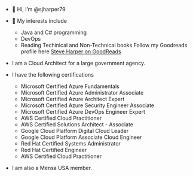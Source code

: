 - 👋 Hi, I’m @sjharper79
- 👀 My interests include
  - Java and C# programming
  - DevOps
  - Reading Techinical and Non-Technical books
    Follow my Goodreads profile here [Steve Harper on GoodReads](https://www.goodreads.com/user/show/50085113-stephen-harper)
  
- I am a Cloud Architect for a large government agency.

- I have the following certifications
  - Microsoft Certified Azure Fundamentals
  - Microsoft Certified Azure Administrator Associate
  - Microsoft Certified Azure Architect Expert
  - Microsoft Certified Azure Security Engineer Associate
  - Microsoft Certified Azure DevOps Engineer Expert
  - AWS Certified Cloud Practitioner
  - AWS Certified Solutions Architect - Associate
  - Google Cloud Platform Digital Cloud Leader
  - Google Cloud Platform Associate Cloud Engineer
  - Red Hat Certified Systems Administrator
  - Red Hat Certified Engineer
  - AWS Certified Cloud Practitioner

- I am also a Mensa USA member.


<!---
sjharper79/sjharper79 is a ✨ special ✨ repository because its `README.md` (this file) appears on your GitHub profile.
You can click the Preview link to take a look at your changes.
--->
